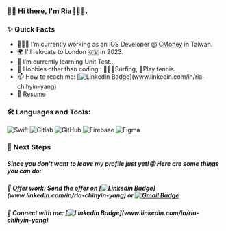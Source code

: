 ### 👋🏻 Hi there, I'm Ria👩🏻‍💻.

### ✨ Quick Facts

- 👩🏻‍💻 I’m currently working as an iOS Developer @ [CMoney](http://www.cmoney.com.tw) in Taiwan.
- 🌍 I'll relocate to London 🇬🇧 in 2023.
- 🌱 I’m currently learning Unit Test...
- 🎿 Hobbies other than coding : 🏄🏻‍♀️Surfing, 🎾Play tennis.
- 📫 How to reach me: [![Linkedin Badge](https://img.shields.io/badge/-Ria_(chih_yin)_Yang-blue?style=flat-square&logo=Linkedin&logoColor=white&link=www.linkedin.com/in/ria-chihyin-yang)](www.linkedin.com/in/ria-chihyin-yang)
- 📝 [Resume](https://drive.google.com/file/d/1xIBJtBlz4w_T-5kGuHkC9VAA7SWdxbUo/view?usp=sharing)

### 🛠️ Languages and Tools:
![Swift](https://img.shields.io/badge/-Swift-black?style=flat-square&logo=Swift)
![Gitlab](https://img.shields.io/badge/-Gitlab-black?style=flat-square&logo=gitlab)
![GitHub](https://img.shields.io/badge/-GitHub-black?style=flat-square&logo=github)
![Firebase](https://img.shields.io/badge/-Firebase-black?style=flat-square&logo=Firebase)
![Figma](https://img.shields.io/badge/-Figma-black?style=flat-square&logo=Figma)


### 👣 Next Steps

##### Since you don't want to leave my profile just yet!😝 Here are some things you can do:

##### 🐰 Offer work: Send the offer on [![Linkedin Badge](https://img.shields.io/badge/-Ria_(chih_yin)_Yang-blue?style=flat-square&logo=Linkedin&logoColor=white&link=www.linkedin.com/in/ria-chihyin-yang)](www.linkedin.com/in/ria-chihyin-yang) or [![Gmail Badge](https://img.shields.io/badge/-ria.chihyin.yang@gmail.com-c14438?style=flat-square&logo=Gmail&logoColor=white&link=mailto:ria.chihyin.yang@gmail.com)](mailto:ria.chihyin.yang@gmail.com)
##### 🐰 Connect with me: [![Linkedin Badge](https://img.shields.io/badge/-Ria_(chih_yin)_Yang-blue?style=flat-square&logo=Linkedin&logoColor=white&link=www.linkedin.com/in/ria-chihyin-yang)](www.linkedin.com/in/ria-chihyin-yang)

